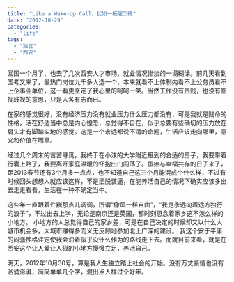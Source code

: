 ```yaml
---
title: "Like a Wake-Up Call，犹如一板醒工砖"
date: "2012-10-29"
categories: 
  - "life"
tags: 
  - "独立"
  - "西安"
---
```


回国一个月了，也去了几次西安人才市场，就业情况惨淡的一塌糊涂。前几天看到国考又来了，最热门岗位九千多人选一个，本来就看不上体制内看不上公务员看不上企事业单位，这一看更坚定了我心里的呵呵一笑。当然工作没有贵贱，也没有鄙视歧视的意思，只是人各有志而已。

在家的感觉很好，没有经济压力没有就业压力什么压力都没有，可是我就是贱命的性格，活在舒适当中总是内心惶恐，总觉得不自在，似乎总要有些确切的压力放在肩头才有脚踏实地的感觉。这是一个永远都说不清的命题，生活应该走向哪里，意义和价值在哪里。

经过几个周末的苦苦寻觅，我终于在小沫的大学附近租到的合适的房子，我要带着行囊上路了，我要离开家庭温暖的怀抱出门闯荡了。蛋疼与幸福共存的日子来了，距2013春节还有3个月多一点点，也不知道自己这三个月能混成个什么样，不过有时候回头想想人就应该这样，不是洒脱装逼，在能养活自己的情况下确实应该多出去走走看看，生活在一种不确定当中。

这些年一直跟着许巍那点儿调调，所谓“像风一样自由”，“我是永远向着远方独行的浪子”，不过出去上学，无论是南京还是英国，都时刻思念着家乡这不怎么样的小地方。 小地方的人总觉得自己的家乡差，可是在自己决定的时候却又以什么大城市机会多，大城市赚得多而义无反顾地参加北上广深的建设。 我这个安于平庸的闷骚性格注定使我会沿着似乎没什么作为的路线走下去。而就目前来看，就是在西安这个让人爱让人狠的小地方慢慢立足，养活自己。

明天，2012年10月30号，算是我人生独立踏上社会的开始。没有万丈豪情也没有汹涌澎湃，简简单单几个字，混出点人样过个好年。
